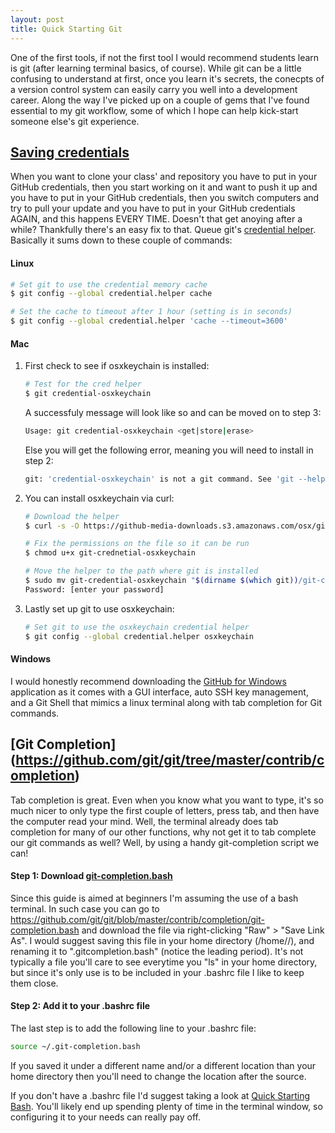 ```yaml
---
layout: post
title: Quick Starting Git
---
```


One of the first tools, if not the first tool I would recommend students learn is git (after learning terminal basics, of course). While git can be a little confusing to understand at first, once you learn it's secrets, the conecpts of a version control system can easily carry you well into a development career. Along the way I've picked up on a couple of gems that I've found essential to my git workflow, some of which I hope can help kick-start someone else's git experience.

## [Saving credentials](https://help.github.com/articles/set-up-git/#next-steps-authenticating-with-github-from-git)

When you want to clone your class' and repository you have to put in your GitHub credentials, then you start working on it and want to push it up and you have to put in your GitHub credentials, then you switch computers and try to pull your update and you have to put in your GitHub credentials AGAIN, and this happens EVERY TIME. Doesn't that get anoying after a while? Thankfully there's an easy fix to that. Queue git's [credential helper](https://help.github.com/articles/caching-your-github-password-in-git/#platform-mac). Basically it sums down to these couple of commands:

#### Linux
``` bash
# Set git to use the credential memory cache
$ git config --global credential.helper cache

# Set the cache to timeout after 1 hour (setting is in seconds)
$ git config --global credential.helper 'cache --timeout=3600'
```

#### Mac
1. First check to see if osxkeychain is installed:

    ``` bash
    # Test for the cred helper
    $ git credential-osxkeychain
    ```

    A successfuly message will look like so and can be moved on to step 3:

    ``` bash
    Usage: git credential-osxkeychain <get|store|erase>
    ```

    Else you will get the following error, meaning you will need to install in step 2:

    ``` bash
    git: 'credential-osxkeychain' is not a git command. See 'git --help'.
    ```

2. You can install osxkeychain via curl:

    ``` bash
    # Download the helper
    $ curl -s -O https://github-media-downloads.s3.amazonaws.com/osx/git-credential-osxkeychain

    # Fix the permissions on the file so it can be run
    $ chmod u+x git-crednetial-osxkeychain

    # Move the helper to the path where git is installed
    $ sudo mv git-credential-osxkeychain "$(dirname $(which git))/git-credential-osxkeychain"
    Password: [enter your password]
    ```

3. Lastly set up git to use osxkeychain:

    ``` bash
    # Set git to use the osxkeychain credential helper
    $ git config --global credential.helper osxkeychain
    ```

#### Windows
I would honestly recommend downloading the [GitHub for Windows](https://windows.github.com/) application as it comes with a GUI interface, auto SSH key management, and a Git Shell that mimics a linux terminal along with tab completion for Git commands.


## [Git Completion] (https://github.com/git/git/tree/master/contrib/completion)

Tab completion is great. Even when you know what you want to type, it's so much nicer to only type the first couple of letters, press tab, and then have the computer read your mind. Well, the terminal already does tab completion for many of our other functions, why not get it to tab complete our git commands as well? Well, by using a handy git-completion script we can!

#### Step 1: Download [git-completion.bash](https://github.com/git/git/blob/master/contrib/completion/git-completion.bash)
Since this guide is aimed at beginners I'm assuming the use of a bash terminal. In such case you can go to https://github.com/git/git/blob/master/contrib/completion/git-completion.bash and download the file via right-clicking "Raw" > "Save Link As". I would suggest saving this file in your home directory (/home/<user>/), and renaming it to ".gitcompletion.bash" (notice the leading period). It's not typically a file you'll care to see everytime you "ls" in your home directory, but since it's only use is to be included in your .bashrc file I like to keep them close.

#### Step 2: Add it to your .bashrc file
The last step is to add the following line to your .bashrc file:

``` bash
source ~/.git-completion.bash
```

If you saved it under a different name and/or a different location than your home directory then you'll need to change the location after the source.

If you don't have a .bashrc file I'd suggest taking a look at [Quick Starting Bash](/tools-of-the-trade/Quick-Starting-Bash/). You'll likely end up spending plenty of time in the terminal window, so configuring it to your needs can really pay off.
